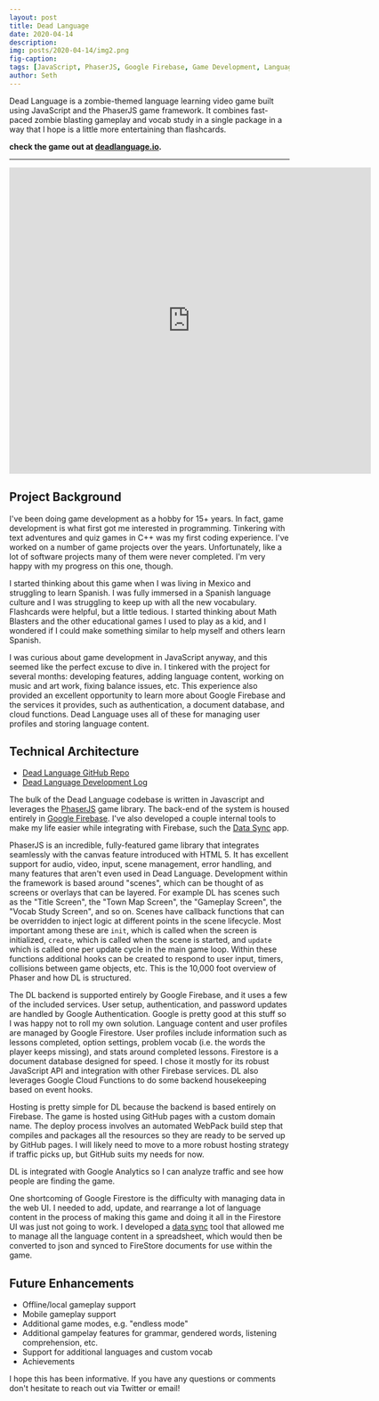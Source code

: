 ```yaml
---
layout: post
title: Dead Language
date: 2020-04-14
description:
img: posts/2020-04-14/img2.png
fig-caption:
tags: [JavaScript, PhaserJS, Google Firebase, Game Development, Language Learning, Zombies]
author: Seth
---
```


Dead Language is a zombie-themed language learning video game built using JavaScript and the PhaserJS game framework. It combines fast-paced zombie blasting gameplay and vocab study in a single package in a way that I hope is a little  more entertaining than flashcards.

**check the game out at [deadlanguage.io](https://www.deadlanguage.io).**

---

<div class="center">
  <iframe width="650" height="550" src="https://www.youtube.com/embed/JCvb46SomHg" frameborder="0" allow="accelerometer; autoplay; encrypted-media; gyroscope; picture-in-picture" allowfullscreen></iframe>
</div>

## Project Background

I've been doing game development as a hobby for 15+ years. In fact, game development is what first got me interested in programming. Tinkering with text adventures and quiz games in C++ was my first coding experience. I've worked on a number of game projects over the years. Unfortunately, like a lot of software projects many of them were never completed. I'm very happy with my progress on this one, though.

I started thinking about this game when I was living in Mexico and struggling to learn Spanish. I was fully immersed in a Spanish language culture and I was struggling to keep up with all the new vocabulary. Flashcards were helpful, but a little tedious. I started thinking about Math Blasters and the other educational games I used to play as a kid, and I wondered if I could make something similar to help myself and others learn Spanish.

I was curious about game development in JavaScript anyway, and this seemed like the perfect excuse to dive in. I tinkered with the project for several months: developing features, adding language content, working on music and art work, fixing balance issues, etc. This experience also provided an excellent opportunity to learn more about Google Firebase and the services it provides, such as authentication, a document database, and cloud functions. Dead Language uses all of these for managing user profiles and storing language content.

## Technical Architecture

* [Dead Language GitHub Repo](https://github.com/sethpuckett/dead-language)
* [Dead Language Development Log](https://www.log.deadlanguage.io/)

The bulk of the Dead Language codebase is written in Javascript and leverages the [PhaserJS](https://phaser.io/) game library. The back-end of the system is housed entirely in [Google Firebase](https://firebase.google.com/). I've also developed a couple internal tools to make my life easier while integrating with Firebase, such the [Data Sync](https://github.com/sethpuckett/dead-language-data-sync) app.

PhaserJS is an incredible, fully-featured game library that integrates seamlessly with the canvas feature introduced with HTML 5. It has excellent support for audio, video, input, scene management, error handling, and many features that aren't even used in Dead Language. Development within the framework is based around "scenes", which can be thought of as screens or overlays that can be layered. For example DL has scenes such as the "Title Screen", the "Town Map Screen", the "Gameplay Screen", the "Vocab Study Screen", and so on. Scenes have callback functions that can be overridden to inject logic at different points in the scene lifecycle. Most important among these are `init`, which is called when the screen is initialized, `create`, which is called when the scene is started, and `update` which is called one per update cycle in the main game loop. Within these functions additional hooks can be created to respond to user input, timers, collisions between game objects, etc. This is the 10,000 foot overview of Phaser and how DL is structured.

The DL backend is supported entirely by Google Firebase, and it uses a few of the included services. User setup, authentication, and password updates are handled by Google Authentication. Google is pretty good at this stuff so I was happy not to roll my own solution. Language content and user profiles are managed by Google Firestore. User profiles include information such as lessons completed, option settings, problem vocab (i.e. the words the player keeps missing), and stats around completed lessons. Firestore is a document database designed for speed. I chose it mostly for its robust JavaScript API and integration with other Firebase services. DL also leverages Google Cloud Functions to do some backend housekeeping based on event hooks.

Hosting is pretty simple for DL because the backend is based entirely on Firebase. The game is hosted using GitHub pages with a custom domain name. The deploy process involves an automated WebPack build step that compiles and packages all the resources so they are ready to be served up by GitHub pages. I will likely need to move to a more robust hosting strategy if traffic picks up, but GitHub suits my needs for now.

DL is integrated with Google Analytics so I can analyze traffic and see how people are finding the game.

One shortcoming of Google Firestore is the difficulty with managing data in the web UI. I needed to add, update, and rearrange a lot of language content in the process of making this game and doing it all in the Firestore UI was just not going to work. I developed a [data sync](https://github.com/sethpuckett/dead-language-data-sync) tool that allowed me to manage all the language content in a spreadsheet, which would then be converted to json and synced to FireStore documents for use within the game.

## Future Enhancements

* Offline/local gameplay support
* Mobile gameplay support
* Additional game modes, e.g. "endless mode"
* Additional gampelay features for grammar, gendered words, listening comprehension, etc.
* Support for additional languages and custom vocab
* Achievements

I hope this has been informative. If you have any questions or comments don't hesitate to reach out via Twitter or email!
